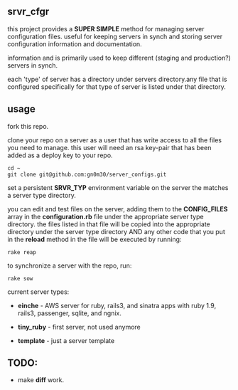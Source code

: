 srvr_cfgr
----
this project provides a __SUPER SIMPLE__ method for managing server configuration files. useful for keeping servers in synch and storing server configuration information and documentation.

information and is primarily used to keep different (staging and production?) servers in synch. 

each 'type' of server has a directory under servers directory.any file that is configured specifically for that type of server is listed under that directory. 

usage
----
fork this repo.

clone your repo on a server as a user that has write access to all the files you need to manage. this user will need an rsa key-pair that has been added as a deploy key to your repo.

    cd ~
    git clone git@github.com:gn0m30/server_configs.git

set a persistent __SRVR_TYP__ environment variable on the server the matches a server type directory.

you can edit and test files on the server, adding them to the __CONFIG_FILES__ array in the __configuration.rb__ file under the appropriate server type directory. the files listed in that file will be copied into the appropriate directory under the server type directory AND any other code that you put in the __reload__ method in the file will be executed by running:
  
    rake reap

to synchronize a server with the repo, run:

    rake sow

current server types:

* __einche__ - AWS server for ruby, rails3, and sinatra apps with ruby 1.9, rails3, passenger, sqlite, and ngnix. 
    
* __tiny_ruby__ - first server, not used anymore

* __template__ - just a server template


TODO:
----

* make __diff__ work.
